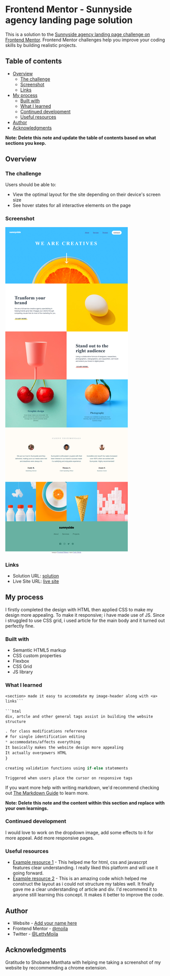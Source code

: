 # Frontend Mentor - Sunnyside agency landing page solution

This is a solution to the [Sunnyside agency landing page challenge on Frontend Mentor](https://www.frontendmentor.io/challenges/sunnyside-agency-landing-page-7yVs3B6ef). Frontend Mentor challenges help you improve your coding skills by building realistic projects.

## Table of contents

- [Overview](#overview)
  - [The challenge](#the-challenge)
  - [Screenshot](#screenshot)
  - [Links](#links)
- [My process](#my-process)
  - [Built with](#built-with)
  - [What I learned](#what-i-learned)
  - [Continued development](#continued-development)
  - [Useful resources](#useful-resources)
- [Author](#author)
- [Acknowledgments](#acknowledgments)

**Note: Delete this note and update the table of contents based on what sections you keep.**

## Overview

### The challenge

Users should be able to:

- View the optimal layout for the site depending on their device's screen size
- See hover states for all interactive elements on the page

### Screenshot

![](./screencapture-file-C-Users-Kganya-Downloads-sunnyside-agency-landing-page-main-1-sunnyside-agency-landing-page-main-index-html-2022-02-28-18_47_04.png)

### Links

- Solution URL: [solution](https://github.com/LettyMoila/sunnyside-agency-landing-page)
- Live Site URL: [live site](https://lettymoila.github.io/sunnyside-agency-landing-page/)

## My process
I firstly completed the design with HTML then applied CSS to make my design more appealing. To make it responsive; i have made use of JS. Since i struggled to use CSS grid, i used article for the main body and it turned out perfectly fine. 
### Built with

- Semantic HTML5 markup
- CSS custom properties
- Flexbox
- CSS Grid
- JS library

### What I learned

```
<section> made it easy to accomodate my image-header along with <a> links```

```html
div, artcle and other general tags assist in building the website structure
```

```css
. for class modifications referrence
# for single identification editing
* accommodates/affects everything
It basically makes the website design more appealing
It actually overpowers HTML
}
```

```js
creating validation functions using if-else statements
```
```See hover states for all interactive elements on the page
Triggered when users place the cursor on responsive tags
```

If you want more help with writing markdown, we'd recommend checking out [The Markdown Guide](https://www.markdownguide.org/) to learn more.

**Note: Delete this note and the content within this section and replace with your own learnings.**

### Continued development

I would love to work on the dropdown image, add some effects to it for more appeal.
Add more responsive pages.

### Useful resources

- [Example resource 1](https://www.w3schools.com/) - This helped me for html, css and javascrpt features clear understanding. I really liked this platform and will use it going forward.
- [Example resource 2](https://github.com/uzoway/sunnyside-agency-landing-page) - This is an amazing code which helped me construct the layout as i could not structure my tables well. It finally gave me a clear understanding of article and div. I'd recommend it to anyone still learning this concept. It makes it better to improve the code.

## Author

- Website - [Add your name here](https://www.your-site.com)
- Frontend Mentor - [@moila](https://www.frontendmentor.io/profile/LettyMoila)
- Twitter - [@LettyMoila](https://www.twitter.com/Letty_Moila)

## Acknowledgments

Gratitude to Shobane Manthata with helping me taking a screenshot of my website by reccommending a chrome extension.
